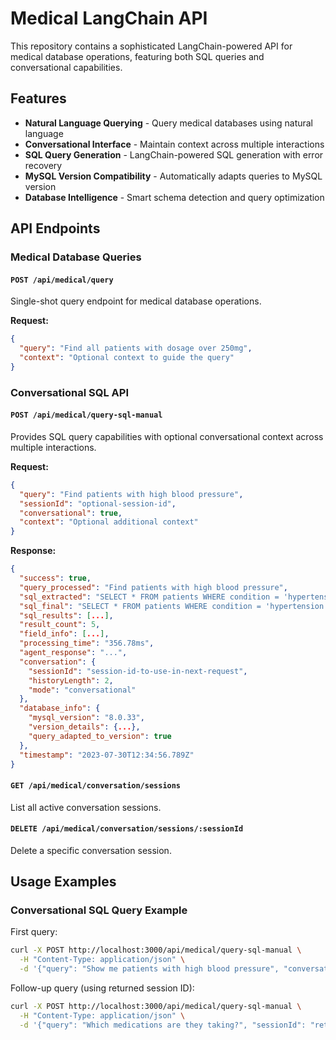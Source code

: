 # Medical LangChain API

This repository contains a sophisticated LangChain-powered API for medical database operations, featuring both SQL queries and conversational capabilities.

## Features

- **Natural Language Querying** - Query medical databases using natural language
- **Conversational Interface** - Maintain context across multiple interactions
- **SQL Query Generation** - LangChain-powered SQL generation with error recovery
- **MySQL Version Compatibility** - Automatically adapts queries to MySQL version
- **Database Intelligence** - Smart schema detection and query optimization

## API Endpoints

### Medical Database Queries

#### `POST /api/medical/query`

Single-shot query endpoint for medical database operations.

**Request:**
```json
{
  "query": "Find all patients with dosage over 250mg",
  "context": "Optional context to guide the query"
}
```

### Conversational SQL API

#### `POST /api/medical/query-sql-manual`

Provides SQL query capabilities with optional conversational context across multiple interactions.

**Request:**
```json
{
  "query": "Find patients with high blood pressure",
  "sessionId": "optional-session-id",
  "conversational": true,
  "context": "Optional additional context"
}
```

**Response:**
```json
{
  "success": true,
  "query_processed": "Find patients with high blood pressure",
  "sql_extracted": "SELECT * FROM patients WHERE condition = 'hypertension'",
  "sql_final": "SELECT * FROM patients WHERE condition = 'hypertension';",
  "sql_results": [...],
  "result_count": 5,
  "field_info": [...],
  "processing_time": "356.78ms",
  "agent_response": "...",
  "conversation": {
    "sessionId": "session-id-to-use-in-next-request",
    "historyLength": 2,
    "mode": "conversational"
  },
  "database_info": {
    "mysql_version": "8.0.33",
    "version_details": {...},
    "query_adapted_to_version": true
  },
  "timestamp": "2023-07-30T12:34:56.789Z"
}
```

#### `GET /api/medical/conversation/sessions`

List all active conversation sessions.

#### `DELETE /api/medical/conversation/sessions/:sessionId`

Delete a specific conversation session.

## Usage Examples

### Conversational SQL Query Example

First query:
```bash
curl -X POST http://localhost:3000/api/medical/query-sql-manual \
  -H "Content-Type: application/json" \
  -d '{"query": "Show me patients with high blood pressure", "conversational": true}'
```

Follow-up query (using returned session ID):
```bash
curl -X POST http://localhost:3000/api/medical/query-sql-manual \
  -H "Content-Type: application/json" \
  -d '{"query": "Which medications are they taking?", "sessionId": "returned-session-id", "conversational": true}'
```
